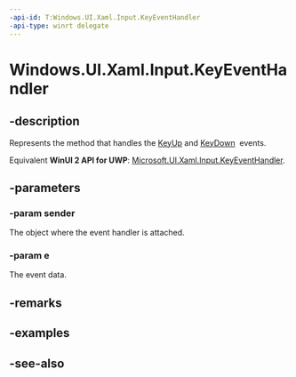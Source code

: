 ```yaml
---
-api-id: T:Windows.UI.Xaml.Input.KeyEventHandler
-api-type: winrt delegate
---
```

<!-- Delegate syntax.
public delegate void KeyEventHandler(System.Object sender, Windows.UI.Xaml.Input.KeyRoutedEventArgs e)
-->
# Windows.UI.Xaml.Input.KeyEventHandler

## -description
Represents the method that handles the [KeyUp](../windows.ui.xaml/uielement_keyup.md) and [KeyDown](../windows.ui.xaml/uielement_keydown.md)  events.

Equivalent **WinUI 2 API for UWP**: [Microsoft.UI.Xaml.Input.KeyEventHandler](/windows/winui/api/microsoft.ui.xaml.input.keyeventhandler).

## -parameters
### -param sender
The object where the event handler is attached.

### -param e
The event data.


## -remarks

## -examples

## -see-also
